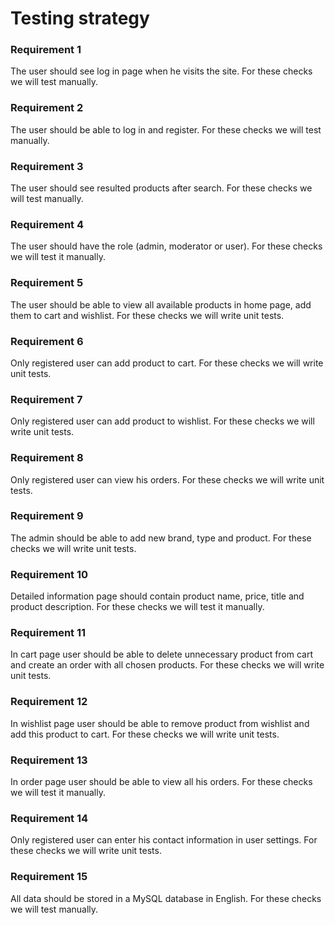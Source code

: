 # Testing strategy

### Requirement 1
The user should see log in page when he visits the site.
For these checks we will test manually.

### Requirement 2
The user should be able to log in and register.
For these checks we will test manually.

### Requirement 3
The user should see resulted products after search.
For these checks we will test manually.

### Requirement 4
The user should have the role (admin, moderator or user).
For these checks we will test it manually.

### Requirement 5
The user should be able to view all available products in home page,
add them to cart and wishlist.
For these checks we will write unit tests.

### Requirement 6
Only registered user can add product to cart.
For these checks we will write unit tests.

### Requirement 7
Only registered user can add product to wishlist.
For these checks we will write unit tests.

### Requirement 8
Only registered user can view his orders.
For these checks we will write unit tests.

### Requirement 9
The admin should be able to add new brand, type and product.
For these checks we will write unit tests.

### Requirement 10
Detailed information page should contain product name, price, title and
product description.
For these checks we will test it manually.

### Requirement 11
In cart page user should be able to delete unnecessary product from cart
and create an order with all chosen products.
For these checks we will write unit tests.

### Requirement 12
In wishlist page user should be able to remove product from wishlist and 
add this product to cart.
For these checks we will write unit tests.

### Requirement 13
In order page user should be able to view all his orders.
For these checks we will test it manually.

### Requirement 14
Only registered user can enter his contact information in user settings.
For these checks we will write unit tests.

### Requirement 15
All data should be stored in a MySQL database in English.
For these checks we will test manually.

